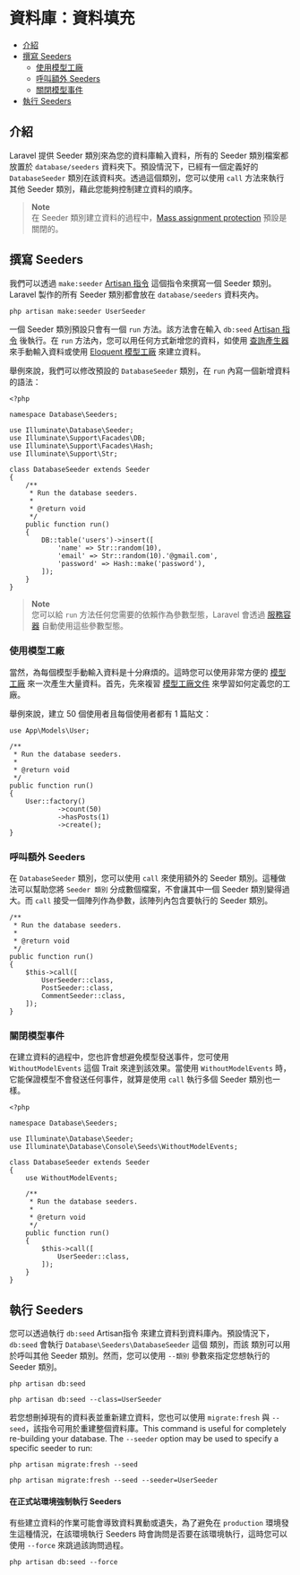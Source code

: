 # 資料庫：資料填充

- [介紹](#introduction)
- [撰寫 Seeders](#writing-seeders)
    - [使用模型工廠](#using-model-factories)
    - [呼叫額外 Seeders](#calling-additional-seeders)
    - [關閉模型事件](#muting-model-events)
- [執行 Seeders](#running-seeders)

<a name="introduction"></a>
## 介紹

Laravel 提供 Seeder 類別來為您的資料庫輸入資料，所有的 Seeder 類別檔案都放置於 `database/seeders` 資料夾下。預設情況下，已經有一個定義好的 `DatabaseSeeder` 類別在該資料夾。透過這個類別，您可以使用 `call` 方法來執行其他 Seeder 類別，藉此您能夠控制建立資料的順序。

> **Note**  
> 在 Seeder 類別建立資料的過程中，[Mass assignment protection](/docs/{{version}}/eloquent#mass-assignment) 預設是關閉的。


<a name="writing-seeders"></a>
## 撰寫 Seeders

我們可以透過 `make:seeder` [Artisan 指令](/docs/{{version}}/artisan) 這個指令來撰寫一個 Seeder 類別。Laravel 製作的所有 Seeder 類別都會放在 `database/seeders` 資料夾內。

```shell
php artisan make:seeder UserSeeder
```

一個 Seeder 類別預設只會有一個 `run` 方法。該方法會在輸入 `db:seed` [Artisan 指令](/docs/{{version}}/artisan) 後執行。在 `run` 方法內，您可以用任何方式新增您的資料，如使用 [查詢產生器](/docs/{{version}}/queries) 來手動輸入資料或使用 [Eloquent 模型工廠](/docs/{{version}}/eloquent-factories) 來建立資料。

舉例來說，我們可以修改預設的 `DatabaseSeeder` 類別，在 `run` 內寫一個新增資料的語法：

    <?php

    namespace Database\Seeders;

    use Illuminate\Database\Seeder;
    use Illuminate\Support\Facades\DB;
    use Illuminate\Support\Facades\Hash;
    use Illuminate\Support\Str;

    class DatabaseSeeder extends Seeder
    {
        /**
         * Run the database seeders.
         *
         * @return void
         */
        public function run()
        {
            DB::table('users')->insert([
                'name' => Str::random(10),
                'email' => Str::random(10).'@gmail.com',
                'password' => Hash::make('password'),
            ]);
        }
    }

> **Note**  
> 您可以給 `run` 方法任何您需要的依賴作為參數型態，Laravel 會透過 [服務容器](/docs/{{version}}/container) 自動使用這些參數型態。

<a name="using-model-factories"></a>
### 使用模型工廠

當然，為每個模型手動輸入資料是十分麻煩的。這時您可以使用非常方便的 [模型工廠](/docs/{{version}}/eloquent-factories) 來一次產生大量資料。首先，先來複習 [模型工廠文件](/docs/{{version}}/eloquent-factories) 來學習如何定義您的工廠。

舉例來說，建立 50 個使用者且每個使用者都有 1 篇貼文：

    use App\Models\User;

    /**
     * Run the database seeders.
     *
     * @return void
     */
    public function run()
    {
        User::factory()
                ->count(50)
                ->hasPosts(1)
                ->create();
    }

<a name="calling-additional-seeders"></a>
### 呼叫額外 Seeders

在 `DatabaseSeeder` 類別，您可以使用 `call` 來使用額外的 Seeder 類別。這種做法可以幫助您將 `Seeder 類別` 分成數個檔案，不會讓其中一個 Seeder 類別變得過大。而 `call` 接受一個陣列作為參數，該陣列內包含要執行的 Seeder 類別。

    /**
     * Run the database seeders.
     *
     * @return void
     */
    public function run()
    {
        $this->call([
            UserSeeder::class,
            PostSeeder::class,
            CommentSeeder::class,
        ]);
    }

<a name="muting-model-events"></a>
### 關閉模型事件

在建立資料的過程中，您也許會想避免模型發送事件，您可使用 `WithoutModelEvents` 這個 Trait 來達到該效果。當使用 `WithoutModelEvents` 時，它能保證模型不會發送任何事件，就算是使用 `call` 執行多個 Seeder 類別也一樣。


    <?php

    namespace Database\Seeders;

    use Illuminate\Database\Seeder;
    use Illuminate\Database\Console\Seeds\WithoutModelEvents;

    class DatabaseSeeder extends Seeder
    {
        use WithoutModelEvents;

        /**
         * Run the database seeders.
         *
         * @return void
         */
        public function run()
        {
            $this->call([
                UserSeeder::class,
            ]);
        }
    }

<a name="running-seeders"></a>
## 執行 Seeders

您可以透過執行 `db:seed` Artisan指令 來建立資料到資料庫內。預設情況下，`db:seed` 會執行 `Database\Seeders\DatabaseSeeder` 這個 類別，而該 類別可以用於呼叫其他 Seeder 類別。然而，您可以使用 `--類別` 參數來指定您想執行的 Seeder 類別。

```shell
php artisan db:seed

php artisan db:seed --class=UserSeeder
```

若您想刪掉現有的資料表並重新建立資料，您也可以使用 `migrate:fresh` 與 `--seed`，該指令可用於重建整個資料庫。This command is useful for completely re-building your database. The `--seeder` option may be used to specify a specific seeder to run:

```shell
php artisan migrate:fresh --seed

php artisan migrate:fresh --seed --seeder=UserSeeder 
```

<a name="forcing-seeding-production"></a>
#### 在正式站環境強制執行 Seeders

有些建立資料的作業可能會導致資料異動或遺失，為了避免在 `production` 環境發生這種情況，在該環境執行 Seeders 時會詢問是否要在該環境執行，這時您可以使用 `--force` 來跳過該詢問過程。

```shell
php artisan db:seed --force
```
